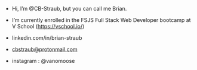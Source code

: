- Hi, I’m @CB-Straub,  but you can call me Brian. 

-  I’m currently enrolled in the FSJS Full Stack Web Developer bootcamp at V School (https://vschool.io/)
    
-    linkedin.com/in/brian-straub
-    cbstraub@protonmail.com      
-    instagram : @vanomoose  

<!---
CB-Straub/CB-Straub is a ✨ special ✨ repository because its `README.md` (this file) appears on your GitHub profile.
You can click the Preview link to take a look at your changes.
--->
